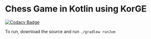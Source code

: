 # Chess Game in Kotlin using KorGE

[![Codacy Badge](https://app.codacy.com/project/badge/Grade/09437976fa054f2cb7ad3f32504b4132)](https://app.codacy.com/gh/FSaurenbach/KOCHESS/dashboard?utm_source=gh&utm_medium=referral&utm_content=&utm_campaign=Badge_grade)

To run,  download the source and run ```./gradlew runJvm```
